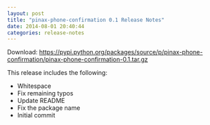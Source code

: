 ```yaml
---
layout: post
title: "pinax-phone-confirmation 0.1 Release Notes"
date: 2014-08-01 20:40:44
categories: release-notes
---
```


Download: <https://pypi.python.org/packages/source/p/pinax-phone-confirmation/pinax-phone-confirmation-0.1.tar.gz>

This release includes the following:

* Whitespace
* Fix remaining typos
* Update README
* Fix the package name
* Initial commit
